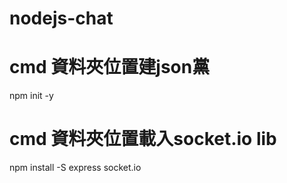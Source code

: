 # nodejs-chat

# cmd 資料夾位置建json黨
npm init -y

# cmd 資料夾位置載入socket.io lib
npm install -S express socket.io
